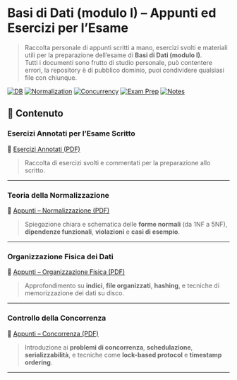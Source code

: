 # Basi di Dati (modulo I) – Appunti ed Esercizi per l’Esame

> Raccolta personale di appunti scritti a mano, esercizi svolti e materiali utili per la preparazione dell’esame di **Basi di Dati (modulo I)**.  
> Tutti i documenti sono frutto di studio personale, può contentere errori, la repository è di pubblico dominio, puoi condividere qualsiasi file con chiunque.

[![DB](https://img.shields.io/badge/topic-Database-blue)]()
[![Normalization](https://img.shields.io/badge/theory-Normalization-yellow)]()
[![Concurrency](https://img.shields.io/badge/theory-Concurrency-critical)]()
[![Exam Prep](https://img.shields.io/badge/focus-Esame%20Universitario-success)]()
[![Notes](https://img.shields.io/badge/resources-Appunti%20PDF-informational)]()


## 📌 Contenuto

### Esercizi Annotati per l’Esame Scritto
📄 [Esercizi Annotati (PDF)](https://github.com/CarloDaRomadev/Database/blob/main/quaderno%20esercizi/Esercizi_annotato.pdf)  
> Raccolta di esercizi svolti e commentati per la preparazione allo scritto.

---

### Teoria della Normalizzazione
📄 [Appunti – Normalizzazione (PDF)](https://github.com/CarloDaRomadev/Database/files/14351193/appunti.teoria.della.normalizzazione.pdf)  
> Spiegazione chiara e schematica delle **forme normali** (da 1NF a 5NF), **dipendenze funzionali**, **violazioni** e **casi di esempio**.

---

### Organizzazione Fisica dei Dati
📄 [Appunti – Organizzazione Fisica (PDF)](https://github.com/CarloDaRomadev/Database/files/14363192/appunti.Organizzazione.fisica.pdf)  
> Approfondimento su **indici**, **file organizzati**, **hashing**, e tecniche di memorizzazione dei dati su disco.

---

### Controllo della Concorrenza
📄 [Appunti – Concorrenza (PDF)](https://github.com/CarloDaRomadev/Database/files/14365267/appunti.Controllo.concorrenza.pdf)  
> Introduzione ai **problemi di concorrenza**, **schedulazione**, **serializzabilità**, e tecniche come **lock-based protocol** e **timestamp ordering**.

---
